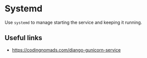 # Systemd

Use `systemd` to manage starting the service and keeping it running.

## Useful links

- https://codingnomads.com/django-gunicorn-service
